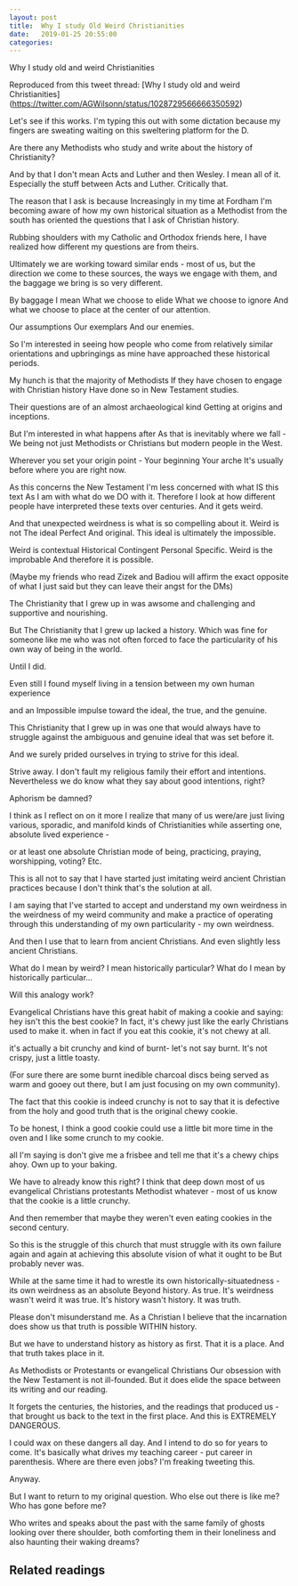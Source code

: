 ```yaml
---
layout: post
title:  Why I study Old Weird Christianities
date:   2019-01-25 20:55:00
categories:
---
```


 Why I study old and weird Christianities
 
 Reproduced from this tweet thread:
[Why I study old and weird Christianities] (https://twitter.com/AGWilsonn/status/1028729566666350592)




Let's see if this works. I'm typing this out with some dictation because my fingers are sweating waiting on this sweltering platform for the D. 

Are there any Methodists who study and write about the history of Christianity?

And by that I don't mean Acts and Luther and then Wesley. I mean all of it. Especially the stuff between Acts and Luther. Critically that. 

The reason that I ask is because 
Increasingly in my time at Fordham I'm becoming aware of how my own historical situation as a Methodist from the south has oriented the questions that I ask of Christian history. 

Rubbing shoulders with my Catholic and Orthodox friends here, I have realized how different my questions are from theirs. 

Ultimately we are working toward similar ends - most of us, but the direction we come to these sources, the ways we engage with them, and the baggage we bring is so very different. 

By baggage I mean 
What we choose to elide
What we choose to ignore 
And what we choose to place at the center of our attention. 

Our assumptions 
Our exemplars 
And our enemies. 

So I'm interested in seeing how people who come from relatively similar orientations and upbringings as mine have approached these historical periods. 

My hunch is that the majority of Methodists 
If they have chosen to engage with Christian history
Have done so in New Testament studies. 

Their questions are of an almost archaeological  kind 
Getting at origins and inceptions. 

But I'm interested in what happens after 
As that is inevitably where we fall - 
We being not just Methodists or Christians but modern people in the West. 


Wherever you set your origin point -
Your beginning 
Your arche
It's usually before where you are right now. 

As this concerns the New Testament 
I'm less concerned with what IS this text 
As I am with what do we DO with it. 
Therefore I look at how different people have interpreted these texts over centuries. 
And it gets weird. 

And that unexpected weirdness is what is so compelling about it. 
Weird is not
The  ideal
Perfect 
And original. 
This ideal is ultimately the impossible. 

Weird is contextual 
Historical 
Contingent 
Personal 
Specific. Weird is the improbable 
And therefore it is possible. 

(Maybe my friends who read Zizek and Badiou will affirm the exact opposite of what I just said but they can leave their angst for the DMs)

The Christianity that I grew up in was awsome and challenging and supportive and nourishing. 


But
The Christianity that I grew up lacked a history. 
Which was fine for someone like me who was not often forced to face the particularity of his own way of being in the world. 

Until I did. 

Even still I found myself  living in a tension between my own human experience 

and an
Impossible impulse toward the ideal, the true, and the genuine. 
 
This Christianity that I grew up in was one that would always have to struggle against the ambiguous and genuine ideal that was set before it. 

And we surely prided ourselves in trying to strive for this ideal. 


Strive away. I don't fault my religious family their effort and intentions. 
Nevertheless we do know what they say about good intentions, right?

Aphorism be damned?


I think as I reflect on on it more I realize that many of us were/are just living various, sporadic, and manifold kinds of Christianities while asserting one, absolute lived experience - 

or at least one absolute Christian mode of being, practicing, praying, worshipping, voting? Etc. 


This is all not to say that I have started just imitating weird ancient Christian practices because I don't think that's the solution at all.  

I am saying that I've started to accept and understand my own weirdness in the weirdness of my weird community and make a practice of operating through this understanding of my own particularity - my own weirdness. 

And then I use that to learn from ancient Christians. And even slightly less ancient Christians. 


What do I mean by weird?
I mean historically particular?
What do I mean by historically particular...

Will this analogy work?

Evangelical Christians have this great habit of making a cookie and saying: hey isn't this the best cookie? In fact, it's chewy just like the early Christians used to make it. when in fact if you eat this cookie, it's not chewy at all. 

it's actually a bit crunchy and kind of burnt- let's not say burnt. It's not crispy, just a little toasty. 


(For sure there are some burnt inedible charcoal discs being served as warm and gooey out there, but I am just focusing on my own community). 

The fact that this cookie is indeed crunchy is not to say that it is defective from the holy and good truth that is the original chewy cookie. 

To be honest, I think a good cookie could use a little bit more time in the oven and I like some crunch to my cookie. 

 all I'm saying is don't give me a frisbee and tell me that it's a chewy chips ahoy. Own up to your baking.

We have to already know this right?
I think that deep down most of us evangelical Christians protestants Methodist whatever - most of us know that the cookie is a little crunchy. 

And then remember that maybe they weren't even eating cookies in the second century. 


So this is the struggle of this church that must struggle with its own failure again and again at achieving this absolute vision of what it ought to be
But probably never was.  


While at the same time it had to wrestle its own historically-situatedness - its own weirdness as an absolute 
Beyond history. As true. 
It's weirdness wasn't weird it was true. 
It's history wasn't history. It was truth. 

Please don't misunderstand me. 
As a Christian I believe that the incarnation does show us that truth is possible WITHIN history. 

But we have to understand history as history as first. That it is a place. And that truth takes place in it. 


As Methodists or Protestants or evangelical Christians
Our obsession with the New Testament is not ill-founded. But it does elide the space between its writing and our reading. 


It forgets the centuries, the histories, and the readings that produced us - that brought us back to the text in the first place. And this is EXTREMELY DANGEROUS. 

I could wax on these dangers all day. And I intend to do so for years to come. It's basically what drives my teaching career - put career in parenthesis. Where are there even jobs? I'm freaking tweeting this. 

Anyway. 

But I want to return to my original question. Who else out there is like me? Who has gone before me? 

Who writes and speaks about the past with the same family of ghosts looking over there shoulder, both comforting them in their loneliness and also haunting their waking dreams?



## Related readings


